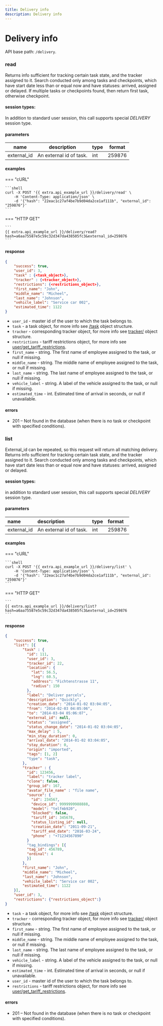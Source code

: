 ```yaml
---
title: Delivery info
description: Delivery info
---
```


# Delivery info

API base path: `/delivery`.

### read

Returns info sufficient for tracking certain task state, and the tracker assigned to it.
Search conducted only among tasks and checkpoints, which have start date less than or equal now and have statuses:
arrived, assigned or delayed.
If multiple tasks or checkpoints found, then return first task, otherwise checkpoint. 

#### session types:

In addition to standard user session, this call supports special *DELIVERY* session type.

#### parameters

|name |description |type |format |
|--- |--- |--- |--- |
| external_id | An external id of task. | int | 259876 |

#### examples

=== "cURL"

    ```shell
    curl -X POST '{{ extra.api_example_url }}/delivery/read' \
        -H 'Content-Type: application/json' \ 
        -d '{"hash": "22eac1c27af4be7b9d04da2ce1af111b", "external_id": "259876"}'
    ```

=== "HTTP GET"

    ```
    {{ extra.api_example_url }}/delivery/read?hash=a6aa75587e5c59c32d347da438505fc3&external_id=259876
    ```

#### response

```json
{
    "success": true,
    "user_id": 3,
    "task" : {<task_object>},
    "tracker" : {<tracker_object>},
    "restrictions": {<restrictions_object>},
    "first_name": "John",
    "middle_name": "Micheel",
    "last_name": "Johnson",
    "vehicle_label": "Service car 002",
    "estimated_time": 1122
}
```

* `user_id` - master id of the user to which the task belongs to.
* `task` - a task object, for more info see [/task](../../resources/field_service/task/index.md#task-object) 
object structure.
* `tracker` - corresponding tracker object, for more info see
 [tracker/](../../resources/tracking/tracker/index.md#tracker-object-structure) object structure.
* `restrictions` - tariff restrictions object, for more info see
 [user/get_tariff_restrictions](../../resources/commons/user/index.md#get_tariff_restrictions).
* `first_name` - string. The first name of employee assigned to the task, or null if missing.
* `middle_name` - string. The middle name of employee assigned to the task, or null if missing.
* `last_name` - string. The last name of employee assigned to the task, or null if missing.
* `vehicle_label` - string. A label of the vehicle assigned to the task, or null if missing.
* `estimated_time` - int. Estimated time of arrival in seconds, or null if unavailable.

#### errors

* 201 – Not found in the database (when there is no task or checkpoint with specified conditions).

### list

External_id can be repeated, so this request will return all matching delivery. Returns info sufficient for tracking 
certain task state, and the tracker assigned to it. 
Search conducted only among tasks and checkpoints, which have start date less than or equal now and have statuses:
arrived, assigned or delayed. 

#### session types:

in addition to standard user session, this call supports special *DELIVERY* session type.

#### parameters

| name | description | type | format |
| :------ | :------ | :----- | :----- |
| external_id | An external id of task. | int | 259876 |

#### examples

=== "cURL"

    ```shell
    curl -X POST '{{ extra.api_example_url }}/delivery/list' \
        -H 'Content-Type: application/json' \ 
        -d '{"hash": "22eac1c27af4be7b9d04da2ce1af111b", "external_id": "259876"}'
    ```

=== "HTTP GET"

    ```
    {{ extra.api_example_url }}/delivery/list?hash=a6aa75587e5c59c32d347da438505fc3&external_id=259876
    ```

#### response

```json
{
    "success": true,
    "list": [{
        "task" : {
          "id": 111,
          "user_id": 3,
          "tracker_id": 22,
          "location": {
            "lat": 56.5,
            "lng": 60.5,
            "address": "Fichtenstrasse 11",
            "radius": 150
          },
          "label": "Deliver parcels",
          "description": "Quickly",
          "creation_date": "2014-01-02 03:04:05",
          "from": "2014-02-03 04:05:06",
          "to": "2014-03-04 05:06:07",
          "external_id": null,
          "status": "assigned",
          "status_change_date": "2014-01-02 03:04:05",
          "max_delay" : 5,
          "min_stay_duration": 0,
          "arrival_date": "2014-01-02 03:04:05",
          "stay_duration": 0,
          "origin": "imported",
          "tags": [1, 2]
          "type": "task",
        },
        "tracker" : {
          "id": 123456,
          "label": "tracker label",
          "clone": false,
          "group_id": 167,
          "avatar_file_name" : "file name",
          "source": {
            "id": 234567,
            "device_id": 9999999988888,
            "model": "telfmb920",
            "blocked": false,
            "tariff_id": 345678,
            "status_listing_id": null,
            "creation_date": "2011-09-21",
            "tariff_end_date": "2016-03-24",
            "phone" : "+71234567890"
          }
          "tag_bindings": [{
          "tag_id": 456789,
          "ordinal": 4
          }]
        },
        "first_name": "John",
        "middle_name": "Micheel",
        "last_name": "Johnson",
        "vehicle_label": "Service car 002",
        "estimated_time": 1122
    }],
    "user_id": 3,
    "restrictions": {"restrictions_object":} 
}
```

* `task` - a task object, for more info see [/task](../../resources/field_service/task/index.md#task-object) object 
structure.
* `tracker` - corresponding tracker object, for more info see 
[tracker/](../../resources/tracking/tracker/index.md#tracker-object-structure) object structure.
* `first_name` - string. The first name of employee assigned to the task, or null if missing.
* `middle_name` - string. The middle name of employee assigned to the task, or null if missing.
* `last_name` - string. The last name of employee assigned to the task, or null if missing.
* `vehicle_label` - string. A label of the vehicle assigned to the task, or null if missing.
* `estimated_time` - int. Estimated time of arrival in seconds, or null if unavailable.
* `user_id` - master id of the user to which the task belongs to.
* `restrictions` - tariff restrictions object, for more info see 
[user/get_tariff_restrictions](../../resources/commons/user/index.md#get_tariff_restrictions).

#### errors

* 201 – Not found in the database (when there is no task or checkpoint with specified conditions).
